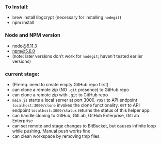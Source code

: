 ### To Install:
- brew install libgcrypt (necessary for installing `nodegit`)
- npm install 

### Node and NPM version
- node@6.11.3 
- npm@5.6.0 
- (note: later versions don't work for `nodegit`; haven't tested earlier versions)

### current stage:
* (Prereq: need to create empty GitHub repo first) 
* can clone a remote zip (NO `.git` presence) to GitHub repo 
* can clone a remote zip with `.git` to GitHub repo
* `main.js` starts a local server at port 3000. `POST` to API endpoint `localhost:3000/clone` invokes the clone functionality. `GET` to API endpoint `localhost:3000/status` returns the status of this helper app. 
* can handle cloning to GitHub, GitLab, GitHub Enterprise, GitLab Enterprise
* can set remote and stage changes to BitBucket, but causes infinite loop while pushing. Manual push works fine
* can clean workspace by removing tmp files
